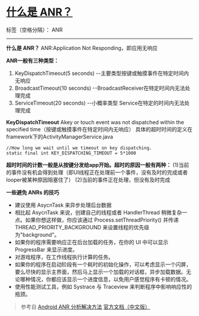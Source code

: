 ﻿# [什么是 ANR？][1]

标签（空格分隔）： ANR

---

**什么是 ANR？**
ANR:Application Not Responding，即应用无响应

**ANR一般有三种类型：**

 1. KeyDispatchTimeout(5 seconds) --主要类型按键或触摸事件在特定时间内无响应
 2. BroadcastTimeout(10 seconds) --BroadcastReceiver在特定时间内无法处理完成
 3. ServiceTimeout(20 seconds) --小概率类型 Service在特定的时间内无法处理完成

**KeyDispatchTimeout**
Akey or touch event was not dispatched within the specified time（按键或触摸事件在特定时间内无响应）
具体的超时时间的定义在framework下的ActivityManagerService.java

    //How long we wait until we timeout on key dispatching.
    static final int KEY_DISPATCHING_TIMEOUT = 5*1000
**超时时间的计数一般是从按键分发给app开始。超时的原因一般有两种：**
(1)当前的事件没有机会得到处理（即UI线程正在处理前一个事件，没有及时的完成或者looper被某种原因阻塞住了）
(2)当前的事件正在处理，但没有及时完成

**一些避免 ANRs 的技巧**

 - 建议使用 AsycnTask 来异步处理后台数据
 - 相比起 AsycnTask 来说，创建自己的线程或者 HandlerThread 稍微复杂一点。如果你想这样做，你应该通过
   Process.setThreadPriority() 并传递 THREAD_PRIORITY_BACKGROUND
   来设置线程的优先级为"background"。
 - 如果你的程序需要响应正在后台加载的任务，在你的 UI 中可以显示 ProgressBar 来显示进度。
 - 对游戏程序，在工作线程执行计算的任务。
 - 如果你的程序在启动阶段有一个耗时的初始化操作，可以考虑显示一个闪屏，要么尽快的显示主界面，然后马上显示一个加载的对话框，异步加载数据。无论哪种情况，你都应该显示一个进度信息，以免用户感觉程序有卡顿的情况。
 - 使用性能测试工具，例如 Systrace 与 Traceview 来判断程序中影响响应性的瓶颈。

>参考自
[Android ANR 分析解决方法][2]
[官方文档（中文版）][3]


  [1]: http://ife.baidu.com/note/detail/id/56
  [2]: http://www.cnblogs.com/purediy/p/3225060.html
  [3]: http://hukai.me/android-training-course-in-chinese/performance/perf-anr/index.html